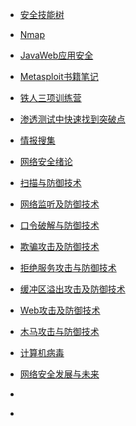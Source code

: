   * [安全技能树](mindmap/secskills.md)
  * [Nmap](mindmap/nmap.md)
  * [JavaWeb应用安全](mindmap/javawebsec.md)
  
  * [Metasploit书籍笔记](mindmap/book.md)
  * [铁人三项训练营](mindmap/tieren.md)
  * [渗透测试中快速找到突破点](mindmap/tupodian.md)


  * [情报搜集](mindmap/qbsj.md)
  * [网络安全绪论](mindmap/xulun.md)
  * [扫描与防御技术](mindmap/smyfy.md)
  * [网络监听及防御技术](mindmap/wljtfy.md)
  * [口令破解与防御技术](mindmap/klpjfy.md)
  * [欺骗攻击及防御技术](mindmap/qpgjfy.md)
  * [拒绝服务攻击与防御技术](mindmap/jjfwfy.md)
  * [缓冲区溢出攻击及防御技术](mindmap/hcqyc.md)
  * [Web攻击及防御技术](mindmap/webgjfy.md)
  * [木马攻击与防御技术](mindmap/mmgjfy.md)
  * [计算机病毒](mindmap/jsjbd.md)
  * [网络安全发展与未来](mindmap/wlaqfzwl.md)
  * [](mindmap/)
  * [](mindmap/)
